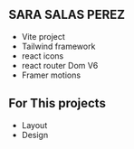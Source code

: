 ## SARA SALAS PEREZ


- Vite project
- Tailwind framework
- react icons
- react router Dom V6
- Framer motions


## For This projects

- Layout
- Design